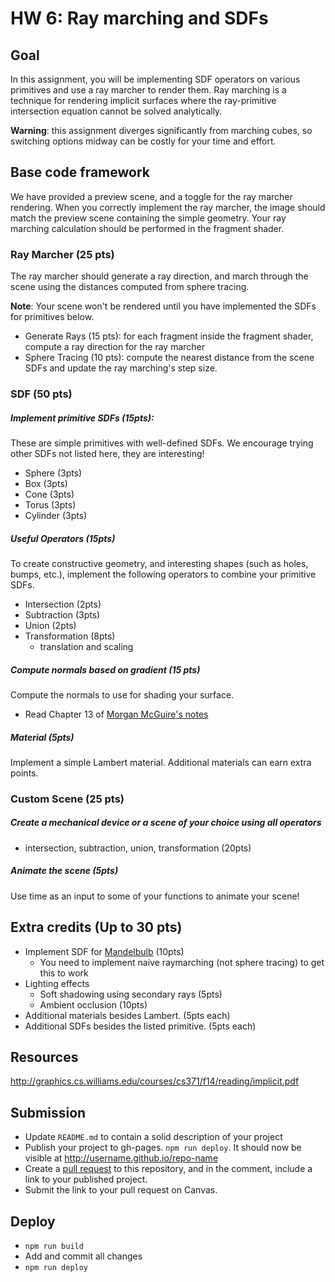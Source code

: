 # HW 6: Ray marching and SDFs

## Goal
In this assignment, you will be implementing SDF operators on various primitives and use a ray marcher to render them. Ray marching is a technique for rendering implicit surfaces where the ray-primitive intersection equation cannot be solved analytically.

**Warning**: this assignment diverges significantly from marching cubes, so switching options midway can be costly for  your time and effort.

## Base code framework

We have provided a preview scene, and a toggle for the ray marcher rendering. When you correctly implement the ray marcher, the image should match the preview scene containing the simple geometry. Your ray marching calculation should be performed in the fragment shader.

### Ray Marcher (25 pts)

The ray marcher should generate a ray direction, and march through the scene using the distances computed from sphere tracing.

**Note**: Your scene won't be rendered until you have implemented the SDFs for primitives below. 

- Generate Rays (15 pts): for each fragment inside the fragment shader, compute a ray direction for the ray marcher
- Sphere Tracing (10 pts): compute the nearest distance from the scene SDFs and update the ray marching's step size.

### SDF (50 pts)
##### Implement primitive SDFs (15pts):
These are simple primitives with well-defined SDFs. We encourage trying other SDFs not listed here, they are interesting! 
  - Sphere (3pts)
  - Box (3pts)
  - Cone (3pts)
  - Torus (3pts)
  - Cylinder (3pts)

##### Useful Operators (15pts)
To create constructive geometry, and interesting shapes (such as holes, bumps, etc.), implement the following operators to combine your primitive SDFs.
  - Intersection (2pts)
  - Subtraction (3pts)
  - Union (2pts)
  - Transformation (8pts)
    - translation and scaling
##### Compute normals based on gradient (15 pts)

Compute the normals to use for shading your surface.
- Read Chapter 13 of [Morgan McGuire's notes](http://graphics.cs.williams.edu/courses/cs371/f14/reading/implicit.pdf) 
##### Material (5pts)
Implement a simple Lambert material. Additional materials can earn extra points.

### Custom Scene (25 pts)
##### Create a mechanical device or a scene of your choice using all operators 
  - intersection, subtraction, union, transformation (20pts)
##### Animate the scene (5pts)
Use time as an input to some of your functions to animate your scene!

## Extra credits (Up to 30 pts)
- Implement SDF for [Mandelbulb](https://www.shadertoy.com/view/XsXXWS) (10pts)
  - You need to implement naive raymarching (not sphere tracing) to get this to work 
- Lighting effects 
  - Soft shadowing using secondary rays (5pts)
  - Ambient occlusion (10pts)
- Additional materials besides Lambert. (5pts each)
- Additional SDFs besides the listed primitive. (5pts each)

## Resources
http://graphics.cs.williams.edu/courses/cs371/f14/reading/implicit.pdf

## Submission
- Update `README.md` to contain a solid description of your project
- Publish your project to gh-pages. `npm run deploy`. It should now be visible at http://username.github.io/repo-name
- Create a [pull request](https://help.github.com/articles/creating-a-pull-request/) to this repository, and in the comment, include a link to your published project.
- Submit the link to your pull request on Canvas.

## Deploy
- `npm run build`
- Add and commit all changes
- `npm run deploy`